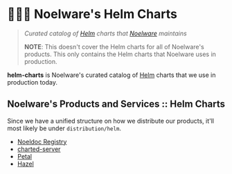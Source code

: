 # 🐻‍❄️🔮 Noelware's Helm Charts
> *Curated catalog of [Helm](https://helm.sh) charts that [Noelware](https://noelware.org) maintains*
>
> **NOTE**: This doesn't cover the Helm charts for all of Noelware's products. This only contains the Helm charts
> that Noelware uses in production.

**helm-charts** is Noelware's curated catalog of [Helm](https://helm.sh) charts that we use in production today.

## Noelware's Products and Services :: Helm Charts
Since we have a unified structure on how we distribute our products, it'll most likely be under `distribution/helm`.

* [Noeldoc Registry](https://github.com/Noelware/noeldoc/tree/master/registry/distribution/helm)
* [charted-server](https://github.com/charted-dev/charted/tree/main/distribution/helm)
* [Petal](https://github.com/Noelware/Petal/tree/master/distribution/helm)
* [Hazel](https://github.com/Noelware/hazel/tree/master/distribution/helm)
